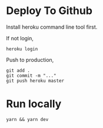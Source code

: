 # Deploy To Github

Install heroku command line tool first.

If not login,

```
heroku login
```

Push to production,

```
git add .
git commit -m "..."
git push heroku master
```

# Run locally

```
yarn && yarn dev
```
